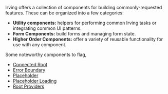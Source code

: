 Irving offers a collection of components for building commonly-requested features. These can be organized into a few categories:
* **Utility components:** helpers for performing common Irving tasks or integrating common UI patterns.
* **Form Components:** build forms and managing form state.
* **Higher Order Components:** offer a variety of reusable functionality for use with any component.

Some noteworthy components to flag,

* [Connected Root](https://github.com/alleyinteractive/irving/tree/production/components/connectedRoot)
* [Error Boundary](https://github.com/alleyinteractive/irving/tree/production/components/errorBoundary)
* [Placeholder](https://github.com/alleyinteractive/irving/tree/production/components/placeholder)
* [Placeholder Loading](https://github.com/alleyinteractive/irving/tree/production/components/defaultLoading)
* [Root Providers](https://github.com/alleyinteractive/irving/tree/production/components/rootProviders)
